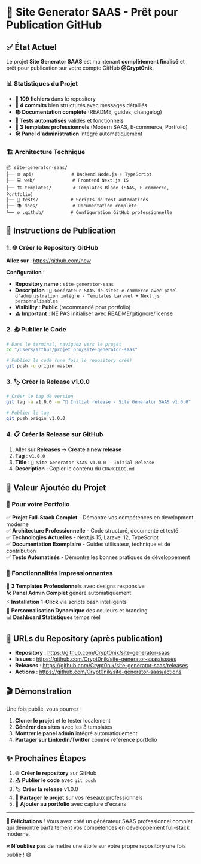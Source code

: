 # 🎉 Site Generator SAAS - Prêt pour Publication GitHub

## ✅ État Actuel

Le projet **Site Generator SAAS** est maintenant **complètement finalisé** et prêt pour publication sur votre compte GitHub **@Crypt0nik**.

### 📊 Statistiques du Projet

- **📁 109 fichiers** dans le repository
- **🔧 4 commits** bien structurés avec messages détaillés  
- **📚 Documentation complète** (README, guides, changelog)
- **🧪 Tests automatisés** validés et fonctionnels
- **🎨 3 templates professionnels** (Modern SAAS, E-commerce, Portfolio)
- **🛠️ Panel d'administration** intégré automatiquement

### 🏗️ Architecture Technique

```
📦 site-generator-saas/
├── 🌐 api/              # Backend Node.js + TypeScript
├── 💻 web/              # Frontend Next.js 15
├── 🏗️ templates/        # Templates Blade (SAAS, E-commerce, Portfolio)
├── 🧪 tests/            # Scripts de test automatisés
├── 📚 docs/             # Documentation complète
└── ⚙️ .github/          # Configuration GitHub professionnelle
```

## 🚀 Instructions de Publication

### 1. 🌐 Créer le Repository GitHub

**Allez sur** : https://github.com/new

**Configuration** :
- **Repository name** : `site-generator-saas`
- **Description** : `🚀 Générateur SAAS de sites e-commerce avec panel d'administration intégré - Templates Laravel + Next.js personnalisables`
- **Visibility** : **Public** (recommandé pour portfolio)
- **⚠️ Important** : NE PAS initialiser avec README/gitignore/license

### 2. 📤 Publier le Code

```bash
# Dans le terminal, naviguez vers le projet
cd "/Users/arthur/projet pro/site-generator-saas"

# Publiez le code (une fois le repository créé)
git push -u origin master
```

### 3. 🏷️ Créer la Release v1.0.0

```bash
# Créer le tag de version
git tag -a v1.0.0 -m "🚀 Initial release - Site Generator SAAS v1.0.0"

# Publier le tag
git push origin v1.0.0
```

### 4. 📋 Créer la Release sur GitHub

1. Aller sur **Releases** → **Create a new release**
2. **Tag** : `v1.0.0`
3. **Title** : `🚀 Site Generator SAAS v1.0.0 - Initial Release`
4. **Description** : Copier le contenu du `CHANGELOG.md`

## 🎯 Valeur Ajoutée du Projet

### 💼 Pour votre Portfolio

✅ **Projet Full-Stack Complet** - Démontre vos compétences en development moderne  
✅ **Architecture Professionnelle** - Code structuré, documenté et testé  
✅ **Technologies Actuelles** - Next.js 15, Laravel 12, TypeScript  
✅ **Documentation Exemplaire** - Guides utilisateur, technique et de contribution  
✅ **Tests Automatisés** - Démontre les bonnes pratiques de développement

### 🌟 Fonctionnalités Impressionnantes

🎨 **3 Templates Professionnels** avec designs responsive  
🛠️ **Panel Admin Complet** généré automatiquement  
⚡ **Installation 1-Click** via scripts bash intelligents  
🎯 **Personnalisation Dynamique** des couleurs et branding  
📊 **Dashboard Statistiques** temps réel  

## 🔗 URLs du Repository (après publication)

- **Repository** : https://github.com/Crypt0nik/site-generator-saas
- **Issues** : https://github.com/Crypt0nik/site-generator-saas/issues  
- **Releases** : https://github.com/Crypt0nik/site-generator-saas/releases
- **Actions** : https://github.com/Crypt0nik/site-generator-saas/actions

## 🎬 Démonstration

Une fois publié, vous pourrez :

1. **Cloner le projet** et le tester localement
2. **Générer des sites** avec les 3 templates
3. **Montrer le panel admin** intégré automatiquement
4. **Partager sur LinkedIn/Twitter** comme référence portfolio

## ✨ Prochaines Étapes

1. 🌐 **Créer le repository** sur GitHub
2. 📤 **Publier le code** avec `git push`
3. 🏷️ **Créer la release** v1.0.0
4. 📢 **Partager le projet** sur vos réseaux professionnels
5. 💼 **Ajouter au portfolio** avec capture d'écrans

---

**🎉 Félicitations !** Vous avez créé un générateur SAAS professionnel complet qui démontre parfaitement vos compétences en développement full-stack moderne.

**⭐ N'oubliez pas** de mettre une étoile sur votre propre repository une fois publié ! 😄
